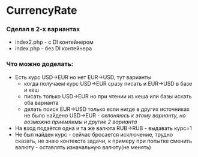 # CurrencyRate

### Сделал в 2-х вариантах
 - index2.php - с DI контейнером
 - index.php - без DI контейнера

### Что можно доделать:
- Есть курс USD->EUR но нет EUR->USD, тут варианты
  - когда получаем курс USD->EUR сразу писать и EUR->USD в базе и кеш
  - писать только USD->EUR но при чтении из кеша или базы искать оба варианта
  - делать поиск EUR->USD только если нигде в других источниках не было найдено USD->EUR - *склоняюсь к этому варианту, но возможно приемлимы и другие 2 варианта*
- На вход подаётся одна и та же валюта RUB->RUB - выдавать курс=1
- Не был найден курс - сейчас бросается исключение, трудно сказать, не знаю контекста задачи, к примеру при попытке сменить валюту - оставлять изначальную валюту(не менять)
